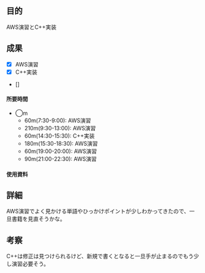 ## 目的
<!-- 目的(〜を知りたい/〜を実装したい) -->
AWS演習とC++実装
## 成果
<!-- 成果(できたこと/できなかったこと) -->
- [x] AWS演習
- [x] C++実装
- []
#### 所要時間
- ◯m
  - 60m(7:30-9:00): AWS演習
  - 210m(9:30-13:00): AWS演習
  - 60m(14:30-15:30): C++実装
  - 180m(15:30-18:30): AWS演習
  - 60m(19:00-20:00): AWS演習
  - 90m(21:00-22:30): AWS演習
#### 使用資料
<!-- 使用資料(教材/書籍/ワークシート/Youtube) -->

## 詳細
<!-- 詳細(キーワード/プロセス//具体例を挙げる/今回の課題解決を今後に繋げられる形で記録) -->
AWS演習でよく見かける単語やひっかけポイントが少しわかってきたので、一旦書籍を見直そうかな。

## 考察
<!-- 考察(今後の展望/) -->
C++は修正は見つけられるけど、新規で書くとなると一旦手が止まるのでもう少し演習必要そう。